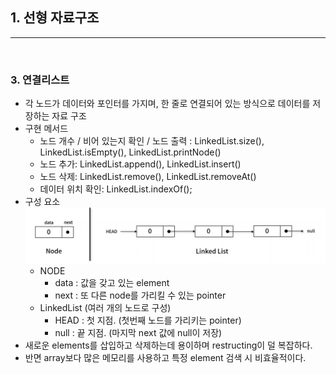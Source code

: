 ## 1. 선형 자료구조

---

<br>

### **3. 연결리스트**

- 각 노드가 데이터와 포인터를 가지며, 한 줄로 연결되어 있는 방식으로 데이터를 저장하는 자료 구조
- 구현 메서드
  - 노드 개수 / 비어 있는지 확인 / 노드 출력 : LinkedList.size(), LinkedList.isEmpty(), LinkedList.printNode()
  - 노드 추가: LinkedList.append(), LinkedList.insert()
  - 노드 삭제: LinkedList.remove(), LinkedList.removeAt()
  - 데이터 위치 확인: LinkedList.indexOf();
- 구성 요소
  ![image](./LinkedList.png)
  - NODE
    - data : 값을 갖고 있는 element
    - next : 또 다른 node를 가리킬 수 있는 pointer
  - LinkedList (여러 개의 노드로 구성)
    - HEAD : 첫 지점. (첫번째 노드를 가리키는 pointer)
    - null : 끝 지점. (마지막 next 값에 null이 저장)
- 새로운 elements를 삽입하고 삭제하는데 용이하며 restructing이 덜 복잡하다.
- 반면 array보다 많은 메모리를 사용하고 특정 element 검색 시 비효율적이다.
